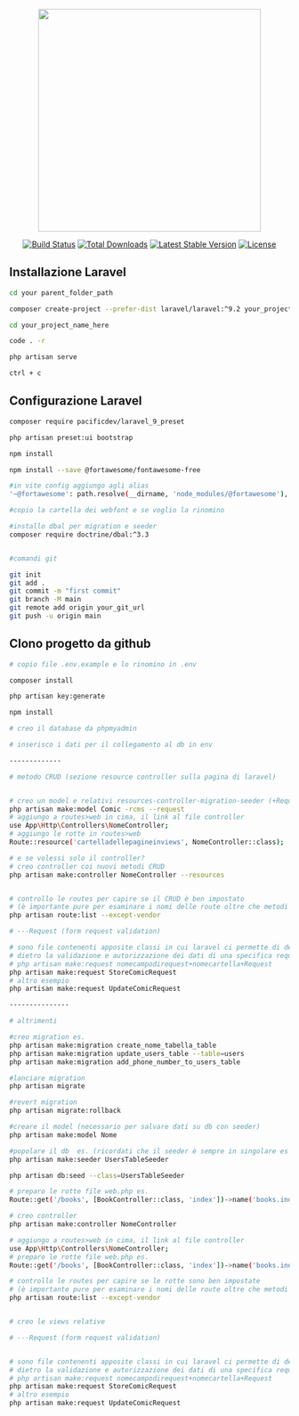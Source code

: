 <p align="center"><a href="https://laravel.com" target="_blank"><img src="https://raw.githubusercontent.com/laravel/art/master/logo-lockup/5%20SVG/2%20CMYK/1%20Full%20Color/laravel-logolockup-cmyk-red.svg" width="400"></a></p>

<p align="center">
<a href="https://travis-ci.org/laravel/framework"><img src="https://travis-ci.org/laravel/framework.svg" alt="Build Status"></a>
<a href="https://packagist.org/packages/laravel/framework"><img src="https://img.shields.io/packagist/dt/laravel/framework" alt="Total Downloads"></a>
<a href="https://packagist.org/packages/laravel/framework"><img src="https://img.shields.io/packagist/v/laravel/framework" alt="Latest Stable Version"></a>
<a href="https://packagist.org/packages/laravel/framework"><img src="https://img.shields.io/packagist/l/laravel/framework" alt="License"></a>
</p>

## Installazione Laravel

```bash
cd your parent_folder_path

composer create-project --prefer-dist laravel/laravel:^9.2 your_project_name_here

cd your_project_name_here

code . -r

php artisan serve

ctrl + c

```
## Configurazione Laravel
```bash
composer require pacificdev/laravel_9_preset

php artisan preset:ui bootstrap

npm install

npm install --save @fortawesome/fontawesome-free

#in vite config aggiungo agli alias
'~@fortawesome': path.resolve(__dirname, 'node_modules/@fortawesome'),

#copio la cartella dei webfont e se voglio la rinomino

#installo dbal per migration e seeder
composer require doctrine/dbal:^3.3


#comandi git

git init
git add .
git commit -m "first commit"
git branch -M main
git remote add origin your_git_url 
git push -u origin main


```
## Clono progetto da github 

```bash
# copio file .env.example e lo rinomino in .env

composer install

php artisan key:generate

npm install

# creo il database da phpmyadmin

# inserisco i dati per il collegamento al db in env

-------------

# metodo CRUD (sezione resource controller sulla pagina di laravel)


# creo un model e relativi resources-controller-migration-seeder (+Request)
php artisan make:model Comic -rcms --request
# aggiungo a routes>web in cima, il link al file controller
use App\Http\Controllers\NomeController;
# aggiungo le rotte in routes>web
Route::resource('cartelladellepagineinviews', NomeController::class);

# e se volessi solo il controller?
# creo controller coi nuovi metodi CRUD 
php artisan make:controller NomeController --resources


# controllo le routes per capire se il CRUD è ben impostato
# (è importante pure per esaminare i nomi delle route oltre che metodi con cui i dati vengono inviati!)
php artisan route:list --except-vendor

# ---Request (form request validation)

# sono file contenenti apposite classi in cui laravel ci permette di definire la logica
# dietro la validazione e autorizzazione dei dati di una specifica request avvenuta tramite form
# php artisan make:request nomecampodirequest+nomecartella+Request
php artisan make:request StoreComicRequest
# altro esempio
php artisan make:request UpdateComicRequest

---------------

# altrimenti

#creo migration es.
php artisan make:migration create_nome_tabella_table
php artisan make:migration update_users_table --table=users
php artisan make:migration add_phone_number_to_users_table

#lanciare migration
php artisan migrate

#revert migration
php artisan migrate:rollback

#creare il model (necessario per salvare dati su db con seeder)
php artisan make:model Nome

#popolare il db  es. (ricordati che il seeder è sempre in singolare es ComicTableSeeder)
php artisan make:seeder UsersTableSeeder

php artisan db:seed --class=UsersTableSeeder

# preparo le rotte file web.php es. 
Route::get('/books', [BookController::class, 'index'])->name('books.index');

# creo controller
php artisan make:controller NomeController

# aggiungo a routes>web in cima, il link al file controller
use App\Http\Controllers\NomeController;
# preparo le rotte file web.php es. 
Route::get('/books', [BookController::class, 'index'])->name('books.index');

# controllo le routes per capire se le rotte sono ben impostate
# (è importante pure per esaminare i nomi delle route oltre che metodi con cui i dati vengono inviati!)
php artisan route:list --except-vendor


# creo le views relative

# ---Request (form request validation)


# sono file contenenti apposite classi in cui laravel ci permette di definire la logica
# dietro la validazione e autorizzazione dei dati di una specifica request avvenuta tramite form
# php artisan make:request nomecampodirequest+nomecartella+Request
php artisan make:request StoreComicRequest
# altro esempio
php artisan make:request UpdateComicRequest

```
